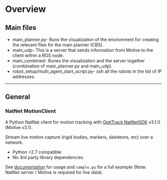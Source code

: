 # Overview

## Main files
- main_planner.py- Runs the visualization of the environment for creating the relevant files for the main planner (CBS).
- main_udp- This is a server that sends information from Motive to the client within a ROS node.
- main_combined- Runes the visualization and the server together (combination of main_planner.py and main_udp).
- robot_setup/multi_agent_start_script.py- ssh all the robots in the list of IP addresses.

-----

## General
### NatNet MotionClient
A Python NatNat client for motion tracking with [OptiTrack NatNetSDK](https://optitrack.com/software/natnet-sdk/) v3.1.0 (Motive v2.1).

Stream live motion capture (rigid bodies, markers, skeletons, etc) over a network.

- Python +2.7 compatible
- No 3rd party library dependencies

See [documentation](https://github.com/dudiw/natnet-motionclient/wiki) for usage 
and `sample.py` for a full example (Note: NatNet server / Motive is required for live data).
